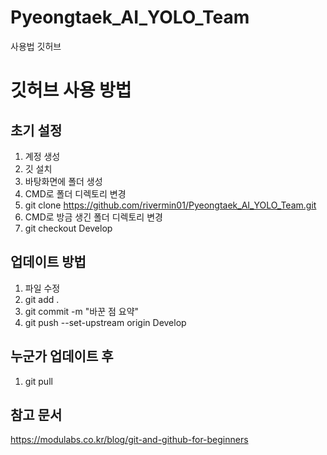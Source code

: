 # Pyeongtaek_AI_YOLO_Team
사용법
깃허브

# 깃허브 사용 방법

## 초기 설정
1. 계정 생성
2. 깃 설치
3. 바탕화면에 폴더 생성
4. CMD로 폴더 디렉토리 변경
5. git clone https://github.com/rivermin01/Pyeongtaek_AI_YOLO_Team.git
6. CMD로 방금 생긴 폴더 디렉토리 변경
7. git checkout Develop


## 업데이트 방법
1. 파일 수정
2. git add .
3. git commit -m "바꾼 점 요약"
4. git push --set-upstream origin Develop


## 누군가 업데이트 후
1. git pull


## 참고 문서
https://modulabs.co.kr/blog/git-and-github-for-beginners
